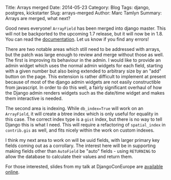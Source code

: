 Title: Arrays merged
Date: 2014-05-23
Category: Blog
Tags: django, postgres, kickstarter
Slug: arrays-merged
Author: Marc Tamlyn
Summary: Arrays are merged, what next?

Good news everyone! `ArrayField` has been merged into django master. This
will not be backported to the upcoming 1.7 release, but it will now be in 1.8.
You can read the
[documentation](https://docs.djangoproject.com/en/dev/ref/contrib/postgres/).
Let us know if you find any errors!

There are two notable areas which still need to be addressed with arrays, but
the patch was large enough to review and merge without those as well. The first
is improving its behaviour in the admin. I would like to provide an admin
widget which uses the normal admin widgets for each field, starting with a
given number but also being extended to arbitrary size by an "add" button on
the page. This extension is rather difficult to implement at present because of
most of the django admin widgets are not easily constructible from javascript.
In order to do this well, a fairly significant overhaul of how the Django admin
renders widgets such as the date/time widget and makes them interactive is
needed.

The second area is indexing. While `db_index=True` will work on an
``ArrayField``, it will create a btree index which is only useful for equality
in this case. The correct index type is a `gist` index, but there is no way to
tell Django this is what I need. This will require a refactoring of
`spatial_index` in `contrib.gis` as well, and fits nicely within the work on
custom indexes.

I think my next area to work on will be uuid fields, with larger primary key
fields coming out as a corrollary. The interest here will be in supporting
making fields other than `AutoField` be "auto" fields - using `RETURNING` to
allow the database to calculate their values and return them.

For those interested, slides from my talk at DjangoConEurope are [available
online](https://speakerdeck.com/mjtamlyn/the-future-of-postgresql-in-django).
